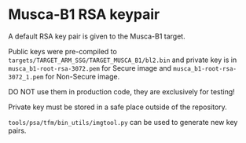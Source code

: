 # Musca-B1 RSA keypair

A default RSA key pair is given to the Musca-B1 target.

Public keys were pre-compiled to `targets/TARGET_ARM_SSG/TARGET_MUSCA_B1/bl2.bin` and private key is in `musca_b1-root-rsa-3072.pem` for Secure image and `musca_b1-root-rsa-3072_1.pem` for Non-Secure image.

DO NOT use them in production code, they are exclusively for testing!

Private key must be stored in a safe place outside of the repository.

`tools/psa/tfm/bin_utils/imgtool.py` can be used to generate new key pairs.
